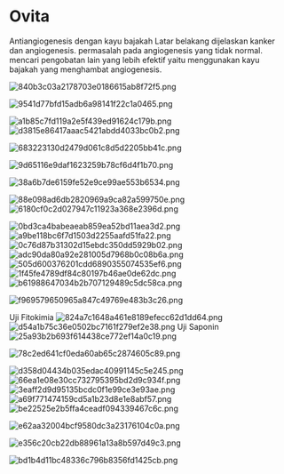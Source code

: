 # Ovita
Antiangiogenesis dengan kayu bajakah
Latar belakang dijelaskan kanker dan angiogenesis. permasalah pada angiogenesis yang tidak normal. mencari pengobatan lain yang lebih efektif yaitu menggunakan kayu bajakah yang menghambat angiogenesis. 

![840b3c03a2178703e0186615ab8f72f5.png](../../../../_resources/840b3c03a2178703e0186615ab8f72f5.png)

![9541d77bfd15adb6a98141f22c1a0465.png](../../../../_resources/9541d77bfd15adb6a98141f22c1a0465.png) 	

![a1b85c7fd119a2e5f439ed91624c179b.png](../../../../_resources/a1b85c7fd119a2e5f439ed91624c179b.png)
![d3815e86417aaac5421abdd4033bc0b2.png](../../../../_resources/d3815e86417aaac5421abdd4033bc0b2.png)

![683223130d2479d061c8d5d2205bb41c.png](../../../../_resources/683223130d2479d061c8d5d2205bb41c.png)

![9d65116e9daf1623259b78cf6d4f1b70.png](../../../../_resources/9d65116e9daf1623259b78cf6d4f1b70.png)

![38a6b7de6159fe52e9ce99ae553b6534.png](../../../../_resources/38a6b7de6159fe52e9ce99ae553b6534.png)

![88e098ad6db2820969a9ca82a599750e.png](../../../../_resources/88e098ad6db2820969a9ca82a599750e.png)
![6180cf0c2d027947c11923a368e2396d.png](../../../../_resources/6180cf0c2d027947c11923a368e2396d.png)

![0bd3ca4babeaeab859ea52bd11aea3d2.png](../../../../_resources/0bd3ca4babeaeab859ea52bd11aea3d2.png)
![a9be118bc6f7d1503d2255aafd51fa22.png](../../../../_resources/a9be118bc6f7d1503d2255aafd51fa22.png)
![0c76d87b31302d15ebdc350dd5929b02.png](../../../../_resources/0c76d87b31302d15ebdc350dd5929b02.png)
![adc90da80a92e281005d7968b0c08b6a.png](../../../../_resources/adc90da80a92e281005d7968b0c08b6a.png)
![505d600376201cdd6890355074535ef6.png](../../../../_resources/505d600376201cdd6890355074535ef6.png)
![1f45fe4789df84c80197b46ae0de62dc.png](../../../../_resources/1f45fe4789df84c80197b46ae0de62dc.png)
![b61988647034b2b707129489c5dc58ca.png](../../../../_resources/b61988647034b2b707129489c5dc58ca.png)

![f969579650965a847c49769e483b3c26.png](../../../../_resources/f969579650965a847c49769e483b3c26.png)

Uji Fitokimia
![824a7c1648a461e8189efecc62d1dd64.png](../../../../_resources/824a7c1648a461e8189efecc62d1dd64.png)
![d54a1b75c36e0502bc7161f279ef2e38.png](../../../../_resources/d54a1b75c36e0502bc7161f279ef2e38.png)
Uji Saponin
![25a93b2b693f614438ce772ef14a0c19.png](../../../../_resources/25a93b2b693f614438ce772ef14a0c19.png)

![78c2ed641cf0eda60ab65c2874605c89.png](../../../../_resources/78c2ed641cf0eda60ab65c2874605c89.png)

![d358d04434b035edac40991145c5e245.png](../../../../_resources/d358d04434b035edac40991145c5e245.png)
![66ea1e08e30cc732795395bd2d9c934f.png](../../../../_resources/66ea1e08e30cc732795395bd2d9c934f.png)
![3eaff2d9d95135bcdc0f1e99ce3e93ae.png](../../../../_resources/3eaff2d9d95135bcdc0f1e99ce3e93ae.png)
![a69f771474159cd5a1b23d8e1e8abf57.png](../../../../_resources/a69f771474159cd5a1b23d8e1e8abf57.png)
![be22525e2b5ffa4ceadf094339467c6c.png](../../../../_resources/be22525e2b5ffa4ceadf094339467c6c.png)

![e62aa32004bcf9580dc3a23176104c0a.png](../../../../_resources/e62aa32004bcf9580dc3a23176104c0a.png)

![e356c20cb22db88961a13a8b597d49c3.png](../../../../_resources/e356c20cb22db88961a13a8b597d49c3.png)

![bd1b4d11bc48336c796b8356fd1425cb.png](../../../../_resources/bd1b4d11bc48336c796b8356fd1425cb.png)

